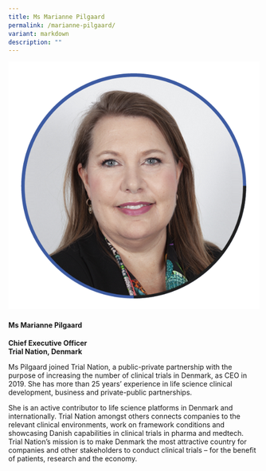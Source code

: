 ```yaml
---
title: Ms Marianne Pilgaard
permalink: /marianne-pilgaard/
variant: markdown
description: ""
---
```

<div class="row">
<div class="col is-3">
<img src="/images/Speakers_MariannePilgaard.png">
</div>
<div class="col is-9 speaker-details">
	<h4><b>Ms Marianne Pilgaard</b></h4>
<b>Chief Executive Officer<br>
Trial Nation, Denmark</b>
	
<p>Ms Pilgaard joined Trial Nation, a public-private partnership with the purpose of increasing the number of clinical trials in Denmark, as CEO in 2019. She has more than 25 years’ experience in life science clinical development, business and private-public partnerships. </p>
	
<p>She is an active contributor to life science platforms in Denmark and internationally. Trial Nation amongst others connects companies to the relevant clinical environments, work on framework conditions and showcasing Danish capabilities in clinical trials in pharma and medtech. Trial Nation’s mission is to make Denmark the most attractive country for companies and other stakeholders to conduct clinical trials – for the benefit of patients, research and the economy.
</p>
</div>
</div>
